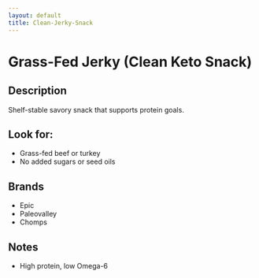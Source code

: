 ```yaml
---
layout: default
title: Clean-Jerky-Snack
---
```


# Grass-Fed Jerky (Clean Keto Snack)

## Description
Shelf-stable savory snack that supports protein goals.

## Look for:
- Grass-fed beef or turkey
- No added sugars or seed oils

## Brands
- Epic
- Paleovalley
- Chomps

## Notes
- High protein, low Omega-6
